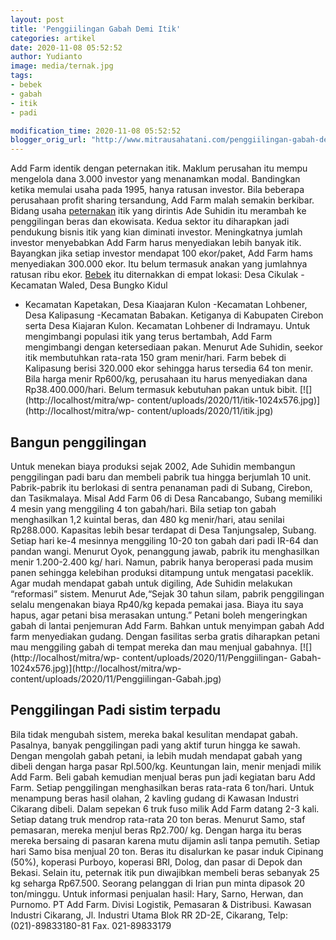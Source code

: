 ```yaml
---
layout: post
title: 'Penggiilingan Gabah Demi Itik'
categories: artikel
date: 2020-11-08 05:52:52
author: Yudianto
image: media/ternak.jpg
tags:
- bebek
- gabah
- itik
- padi

modification_time: 2020-11-08 05:52:52
blogger_orig_url: "http://www.mitrausahatani.com/penggiilingan-gabah-demi-itik.html"
---
```


Add Farm identik dengan peternakan itik. Maklum perusahan itu mempu mengelola
dana 3.000 investor yang menanamkan modal. Bandingkan ketika memulai usaha
pada 1995, hanya ratusan investor. Bila beberapa perusahaan profit sharing
tersandung, Add Farm malah semakin berkibar. Bidang usaha
[peternakan](https://www.mitrausahatani.com/peternakan "peternakan") itik yang
dirintis Ade Suhidin itu merambah ke penggilingan beras dan ekowisata. Kedua
sektor itu diharapkan jadi pendukung bisnis itik yang kian diminati investor.
Meningkatnya jumlah investor menyebabkan Add Farm harus menyediakan lebih
banyak itik. Bayangkan jika setiap investor mendapat 100 ekor/paket, Add Farm
hams menyediakan 300.000 ekor. Itu belum termasuk anakan yang jumlahnya
ratusan ribu ekor. [Bebek](https://www.mitrausahatani.com/topik/bebek "Bebek") itu
diternakkan di empat lokasi: Desa Cikulak - Kecamatan Waled, Desa Bungko Kidul
- Kecamatan Kapetakan, Desa Kiaajaran Kulon -Kecamatan Lohbener, Desa
Kalipasung -Kecamatan Babakan. Ketiganya di Kabupaten Cirebon serta Desa
Kiajaran Kulon. Kecamatan Lohbener di Indramayu. Untuk mengimbangi populasi
itik yang terus bertambah, Add Farm mengimbangi dengan ketersediaan pakan.
Menurut Ade Suhidin, seekor itik membutuhkan rata-rata 150 gram menir/hari.
Farm bebek di Kalipasung berisi 320.000 ekor sehingga harus tersedia 64 ton
menir. Bila harga menir Rp600/kg, perusahaan itu harus menyediakan dana
Rp38.400.000/hari. Belum termasuk kebutuhan pakan untuk bibit.
[![](http://localhost/mitra/wp-
content/uploads/2020/11/itik-1024x576.jpg)](http://localhost/mitra/wp-
content/uploads/2020/11/itik.jpg)

## Bangun penggilingan

Untuk menekan biaya produksi sejak 2002, Ade Suhidin membangun penggilingan
padi baru dan membeli pabrik tua hingga berjumlah 10 unit. Pabrik-pabrik itu
berlokasi di sentra penanaman padi di Subang, Cirebon, dan Tasikmalaya. Misal
Add Farm 06 di Desa Rancabango, Subang memiliki 4 mesin yang menggiling 4 ton
gabah/hari. Bila setiap ton gabah menghasilkan 1,2 kuintal beras, dan 480 kg
menir/hari, atau senilai Rp288.000. Kapasitas lebih besar terdapat di Desa
Tanjungsalep, Subang. Setiap hari ke-4 mesinnya menggiling 10-20 ton gabah
dari padi IR-64 dan pandan wangi. Menurut Oyok, penanggung jawab, pabrik itu
menghasilkan menir 1.200-2.400 kg/ hari. Namun, pabrik hanya beroperasi pada
musim panen sehingga kelebihan produksi ditampung untuk mengatasi paceklik.
Agar mudah mendapat gabah untuk digiling, Ade Suhidin melakukan “reformasi”
sistem. Menurut Ade,“Sejak 30 tahun silam, pabrik penggilingan selalu
mengenakan biaya Rp40/kg kepada pemakai jasa. Biaya itu saya hapus, agar
petani bisa merasakan untung.” Petani boleh mengeringkan gabah di lantai
penjemuran Add Farm. Bahkan untuk menyimpan gabah Add farm menyediakan gudang.
Dengan fasilitas serba gratis diharapkan petani mau menggiling gabah di tempat
mereka dan mau menjual gabahnya. [![](http://localhost/mitra/wp-
content/uploads/2020/11/Penggiilingan-
Gabah-1024x576.jpg)](http://localhost/mitra/wp-
content/uploads/2020/11/Penggiilingan-Gabah.jpg)

## Penggilingan Padi sistim terpadu

Bila tidak mengubah sistem, mereka bakal kesulitan mendapat gabah. Pasalnya,
banyak penggilingan padi yang aktif turun hingga ke sawah. Dengan mengolah
gabah petani, ia lebih mudah mendapat gabah yang dibeli dengan harga pasar
Rpl.500/kg. Keuntungan lain, menir menjadi milik Add Farm. Beli gabah kemudian
menjual beras pun jadi kegiatan baru Add Farm. Setiap penggilingan
menghasilkan beras rata-rata 6 ton/hari. Untuk menampung beras hasil olahan, 2
kavling gudang di Kawasan Industri Cikarang dibeli. Dalam sepekan 6 truk fuso
milik Add Farm datang 2-3 kali. Setiap datang truk mendrop rata-rata 20 ton
beras. Menurut Samo, staf pemasaran, mereka menjul beras Rp2.700/ kg. Dengan
harga itu beras mereka bersaing di pasaran karena mutu dijamin asli tanpa
pemutih. Setiap hari Samo bisa menjual 20 ton. Beras itu disalurkan ke pasar
induk Cipinang (50%), koperasi Purboyo, koperasi BRI, Dolog, dan pasar di
Depok dan Bekasi. Selain itu, peternak itik pun diwajibkan membeli beras
sebanyak 25 kg seharga Rp67.500. Seorang pelanggan di Irian pun minta dipasok
20 ton/minggu. Untuk informasi penjualan hasil: Hary, Sarno, Herwan, dan
Purnomo. PT Add Farm. Divisi Logistik, Pemasaran & Distribusi. Kawasan
Industri Cikarang, Jl. Industri Utama Blok RR 2D-2E, Cikarang, Telp:
(021)-89833180-81 Fax. 021-89833179


